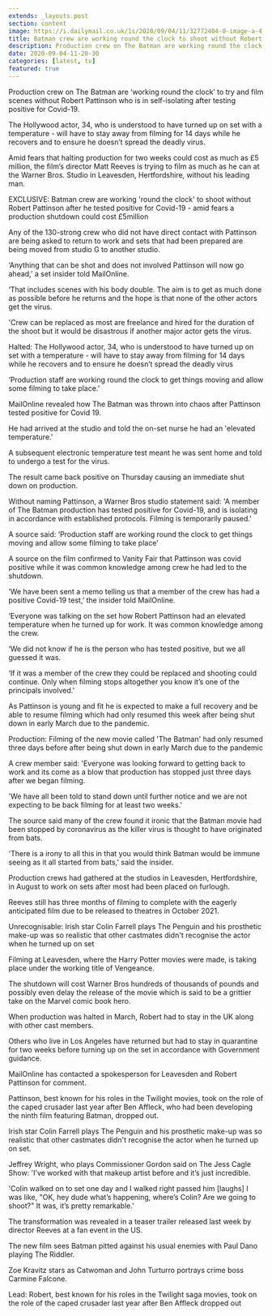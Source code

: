```yaml
---
extends: _layouts.post
section: content
image: https://i.dailymail.co.uk/1s/2020/09/04/11/32772404-0-image-a-4_1599213806713.jpg 
title: Batman crew are working round the clock to shoot without Robert Pattinson amid covid 
description: Production crew on The Batman are working round the clock to try and film scenes without Robert Pattinson who is in self-isolating after testing positive for Covid-19. 
date: 2020-09-04-11-20-30 
categories: [latest, tv] 
featured: true 
--- 
```

Production crew on The Batman are ‘working round the clock’ to try and film scenes without Robert Pattinson who is in self-isolating after testing positive for Covid-19.

The Hollywood actor, 34, who is understood to have turned up on set with a temperature - will have to stay away from filming for 14 days while he recovers and to ensure he doesn’t spread the deadly virus.

Amid fears that halting production for two weeks could cost as much as £5 million, the film’s director Matt Reeves is trying to film as much as he can at the Warner Bros. Studio in Leavesden, Hertfordshire, without his leading man.

EXCLUSIVE: Batman crew are working 'round the clock' to shoot without Robert Pattinson after he tested positive for Covid-19 - amid fears a production shutdown could cost £5million 

Any of the 130-strong crew who did not have direct contact with Pattinson are being asked to return to work and sets that had been prepared are being moved from studio G to another studio.

‘Anything that can be shot and does not involved Pattinson will now go ahead,’ a set insider told MailOnline.

‘That includes scenes with his body double. The aim is to get as much done as possible before he returns and the hope is that none of the other actors get the virus. 

'Crew can be replaced as most are freelance and hired for the duration of the shoot but it would be disastrous if another major actor gets the virus.

Halted: The Hollywood actor, 34, who is understood to have turned up on set with a temperature - will have to stay away from filming for 14 days while he recovers and to ensure he doesn’t spread the deadly virus

‘Production staff are working round the clock to get things moving and allow some filming to take place.’

MailOnline revealed how The Batman was thrown into chaos after Pattinson tested positive for Covid 19.

He had arrived at the studio and told the on-set nurse he had an 'elevated temperature.'

A subsequent electronic temperature test meant he was sent home and told to undergo a test for the virus.

The result came back positive on Thursday causing an immediate shut down on production.

Without naming Pattinson, a Warner Bros studio statement said: 'A member of The Batman production has tested positive for Covid-19, and is isolating in accordance with established protocols. Filming is temporarily paused.'

 A source said: ‘Production staff are working round the clock to get things moving and allow some filming to take place'

A source on the film confirmed to Vanity Fair that Pattinson was covid positive while it was common knowledge among crew he had led to the shutdown.

’We have been sent a memo telling us that a member of the crew has had a positive Covid-19 test,’ the insider told MailOnline.

‘Everyone was talking on the set how Robert Pattinson had an elevated temperature when he turned up for work. It was common knowledge among the crew.

‘We did not know if he is the person who has tested positive, but we all guessed it was.

‘If it was a member of the crew they could be replaced and shooting could continue. Only when filming stops altogether you know it’s one of the principals involved.’

As Pattinson is young and fit he is expected to make a full recovery and be able to resume filming which had only resumed this week after being shut down in early March due to the pandemic.

Production: Filming of the new movie called 'The Batman' had only resumed three days before after being shut down in early March due to the pandemic

A crew member said: 'Everyone was looking forward to getting back to work and its come as a blow that production has stopped just three days after we began filming.

'We have all been told to stand down until further notice and we are not expecting to be back filming for at least two weeks.'

The source said many of the crew found it ironic that the Batman movie had been stopped by coronavirus as the killer virus is thought to have originated from bats.

'There is a irony to all this in that you would think Batman would be immune seeing as it all started from bats,' said the insider. 

Production crews had gathered at the studios in Leavesden, Hertfordshire, in August to work on sets after most had been placed on furlough. 

Reeves still has three months of filming to complete with the eagerly anticipated film due to be released to theatres in October 2021.

Unrecognisable: Irish star Colin Farrell plays The Penguin and his prosthetic make-up was so realistic that other castmates didn't recognise the actor when he turned up on set

Filming at Leavesden, where the Harry Potter movies were made, is taking place under the working title of Vengeance.

The shutdown will cost Warner Bros hundreds of thousands of pounds and possibly even delay the release of the movie which is said to be a grittier take on the Marvel comic book hero.

When production was halted in March, Robert had to stay in the UK along with other cast members.

Others who live in Los Angeles have returned but had to stay in quarantine for two weeks before turning up on the set in accordance with Government guidance.  

MailOnline has contacted a spokesperson for Leavesden and Robert Pattinson for comment.  

Pattinson, best known for his roles in the Twilight movies, took on the role of the caped crusader last year after Ben Affleck, who had been developing the ninth film featuring Batman, dropped out.

Irish star Colin Farrell plays The Penguin and his prosthetic make-up was so realistic that other castmates didn't recognise the actor when he turned up on set.

Jeffrey Wright, who plays Commissioner Gordon said on The Jess Cagle Show: 'I’ve worked with that makeup artist before and it’s just incredible.

'Colin walked on to set one day and I walked right passed him [laughs] I was like, "OK, hey dude what’s happening, where’s Colin? Are we going to shoot?" It was, it’s pretty remarkable.'

The transformation was revealed in a teaser trailer released last week by director Reeves at a fan event in the US.

The new film sees Batman pitted against his usual enemies with Paul Dano playing The Riddler.

Zoe Kravitz stars as Catwoman and John Turturro portrays crime boss Carmine Falcone. 

Lead: Robert, best known for his roles in the Twilight saga movies, took on the role of the caped crusader last year after Ben Affleck dropped out

